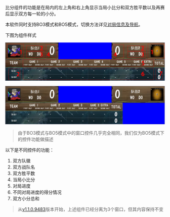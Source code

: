 比分组件的功能是在局内的左上角和右上角显示当局小比分和双方胜平数以及再赛后显示双方每一轮的小分。

本软件同时支持BO3模式和BO5模式，切换方法详见[对局信息及导航](../后台控制窗口/对局信息及导航.md)。



下图为组件样式

![比分组件（BO5模式）](images/比分画面.png)

![比分组件（BO3模式）](images/比分画面_BO3.png)

> 由于BO3模式与BO5模式中的窗口控件几乎完全相同，我们仅为BO5模式下的控件功能做描述

以下是不同控件的功能：

1. 双方队徽
2. 双方战队名
3. 双方胜平数
4. 当局小比分
5. 对局进度
6. 不同对局进度的得分情况
7. 双方小分总和


> 从[v1.1.0.9483](https://github.com/PLFJY/neo-bpsys-wpf/releases/tag/v1.1.0.9483)版本开始，上述组件已经分离为3个窗口，但其内容保持不变



